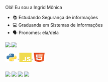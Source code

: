 Olá! Eu sou a Ingrid Mônica

- 📚 Estudando Segurança de informações
- 💻 Graduanda em Sistemas de informações
- 🗣️ Pronomes: ela/dela

<div>
  <a href="https://github.com/ingridmonica">
  <img align="center" height="180cm" src="https://github-readme-stats.vercel.app/api?username=ingridmonica&show_icons=true&theme=radical&include_all_commits=true&count_private=true"/>
  <img align="center" height="180cm" src="https://github-readme-stats.vercel.app/api/top-langs/?username=ingridmonica&layout=compact&langs_count=16&theme=radical"/>
</div>

<div style="display: inline_block"><br>
  <img align="center" alt="Ingrid-Python" height="30" width="40" src="https://raw.githubusercontent.com/devicons/devicon/master/icons/python/python-original.svg">
  <img align="center" alt="Ingrid-Js" height="30" width="40" src="https://raw.githubusercontent.com/devicons/devicon/master/icons/javascript/javascript-plain.svg">
  <img align="center" alt="Ingrid-HTML" height="30" width="40" src="https://raw.githubusercontent.com/devicons/devicon/master/icons/html5/html5-original.svg">
</div>

##

<div> 
  <a href = "mailto:ingridmonica85@gmail.com"><img src="https://img.shields.io/badge/-Gmail-%23333?style=for-the-badge&logo=gmail&logoColor=white" target="_blank"></a>
  <a href="https://instagram.com/ingridmonica_jb" target="_blank"><img src="https://img.shields.io/badge/-Instagram-%23E4405F?style=for-the-badge&logo=instagram&logoColor=white" target="_blank"></a>
 	<a href="https://www.twitch.tv/ingridmonica_jb" target="_blank"><img src="https://img.shields.io/badge/Twitch-9146FF?style=for-the-badge&logo=twitch&logoColor=white" target="_blank"></a>
 <a href="https://discord.com/channels/@me" target="_blank"><img src="https://img.shields.io/badge/Discord-7289DA?style=for-the-badge&logo=discord&logoColor=white" target="_blank"></a> 
</div>
